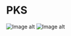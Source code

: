 # PKS

![Image alt](https://github.com/{NikaSof}/{PKS}/raw/{master}/pr_1_1.png)
![Image alt](https://github.com/{NikaSof}/{PKS}/raw/{master}/pr_1_2.png)
